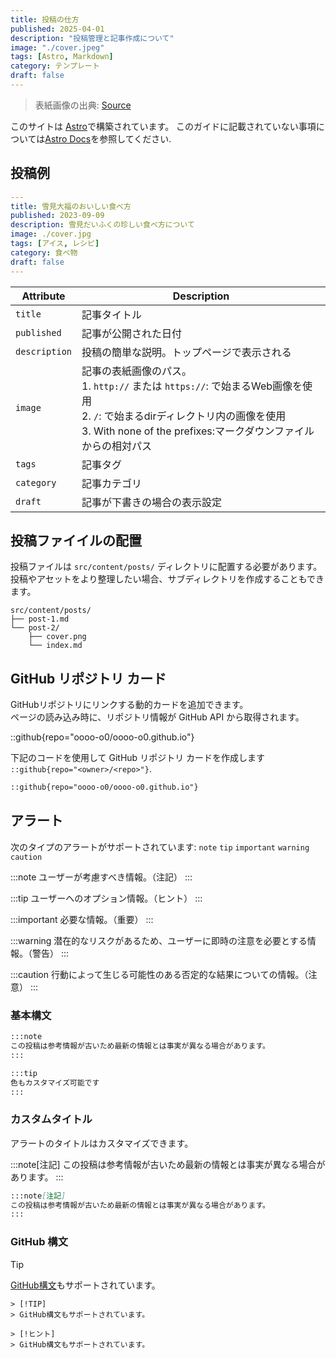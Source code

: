 ```yaml
---
title: 投稿の仕方
published: 2025-04-01
description: "投稿管理と記事作成について"
image: "./cover.jpeg"
tags: [Astro, Markdown]
category: テンプレート
draft: false
---
```


> 表紙画像の出典: [Source](https://image.civitai.com/xG1nkqKTMzGDvpLrqFT7WA/208fc754-890d-4adb-9753-2c963332675d/width=2048/01651-1456859105-(colour_1.5),girl,_Blue,yellow,green,cyan,purple,red,pink,_best,8k,UHD,masterpiece,male%20focus,%201boy,gloves,%20ponytail,%20long%20hair,.jpeg)

このサイトは [Astro](https://astro.build/)で構築されています。
このガイドに記載されていない事項については[Astro Docs](https://docs.astro.build/)を参照してください.

## 投稿例

```yaml
---
title: 雪見大福のおいしい食べ方
published: 2023-09-09
description: 雪見だいふくの珍しい食べ方について
image: ./cover.jpg
tags: [アイス, レシピ]
category: 食べ物
draft: false
---
```

| Attribute     | Description                                                                                                                                                                                            |
| ------------- | ------------------------------------------------------------------------------------------------------------------------------------------------------------------------------------------------------ |
| `title`       | 記事タイトル                                                                                                                                                                                           |
| `published`   | 記事が公開された日付                                                                                                                                                                                   |
| `description` | 投稿の簡単な説明。トップページで表示される                                                                                                                                                             |
| `image`       | 記事の表紙画像のパス。<br/>1. `http://` または `https://`: で始まるWeb画像を使用<br/>2. `/`: で始まるdirディレクトリ内の画像を使用<br/>3. With none of the prefixes:マークダウンファイルからの相対パス |
| `tags`        | 記事タグ                                                                                                                                                                                               |
| `category`    | 記事カテゴリ                                                                                                                                                                                           |
| `draft`       | 記事が下書きの場合の表示設定                                                                                                                                                                           |

## 投稿ファイイルの配置



投稿ファイルは `src/content/posts/` ディレクトリに配置する必要があります。投稿やアセットをより整理したい場合、サブディレクトリを作成することもできます。

```
src/content/posts/
├── post-1.md
└── post-2/
    ├── cover.png
    └── index.md
```

## GitHub リポジトリ カード
GitHubリポジトリにリンクする動的カードを追加できます。<br>ページの読み込み時に、リポジトリ情報が GitHub API から取得されます。

::github{repo="oooo-o0/oooo-o0.github.io"}

下記のコードを使用して GitHub リポジトリ カードを作成します `::github{repo="<owner>/<repo>"}`.

```markdown
::github{repo="oooo-o0/oooo-o0.github.io"}
```

## アラート

次のタイプのアラートがサポートされています: `note` `tip` `important` `warning` `caution`

:::note
ユーザーが考慮すべき情報。（注記）
:::

:::tip
ユーザーへのオプション情報。（ヒント）
:::

:::important
必要な情報。（重要）
:::

:::warning
潜在的なリスクがあるため、ユーザーに即時の注意を必要とする情報。（警告）
:::

:::caution
行動によって生じる可能性のある否定的な結果についての情報。（注意）
:::

### 基本構文

```markdown
:::note
この投稿は参考情報が古いため最新の情報とは事実が異なる場合があります。
:::

:::tip
色もカスタマイズ可能です
:::
```

### カスタムタイトル

アラートのタイトルはカスタマイズできます。

:::note[注記]
この投稿は参考情報が古いため最新の情報とは事実が異なる場合があります。
:::

```markdown
:::note[注記]
この投稿は参考情報が古いため最新の情報とは事実が異なる場合があります。
:::
```

### GitHub 構文

> [!TIP]
> [GitHub構文](https://github.com/orgs/community/discussions/16925)もサポートされています。

```
> [!TIP]
> GitHub構文もサポートされています。

> [!ヒント]
> GitHub構文もサポートされています。
```